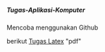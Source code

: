 ##### Tugas-Aplikasi-Komputer
Mencoba menggunakan Github 

berikut [Tugas Latex](https://github.com/Bintang3110/Tugas-Aplikasi-Komputer/blob/main/TUGAS_LATEX_Bintang_Mahija_Aryacetta_22305144003.pdf) "pdf"


